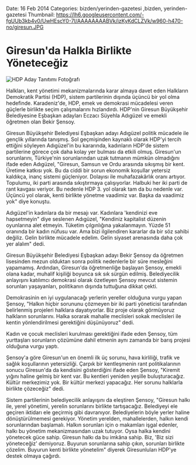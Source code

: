 Date: 16 Feb 2014
Categories: bizden/yerinden-gazetesi ,bizden, yerinden-gazetesi
Thumbnail: https://lh6.googleusercontent.com/-fgUUb3kb4v0/UwHEscY0-7I/AAAAAAAABVk/izKyKdCLZVk/w960-h470-no/giresun.JPG


# Giresun'da Halkla Birlikte Yöneteceğiz


![HDP Aday Tanıtımı Fotoğrafı](https://lh6.googleusercontent.com/-fgUUb3kb4v0/UwHEscY0-7I/AAAAAAAABVk/izKyKdCLZVk/w960-h470-no/giresun.JPG)

Halkları, kent yönetimi mekanizmalarında karar almaya davet eden Halkların Demokratik Partisi (HDP), sistem partilerinin dışında üçüncü bir yol olma hedefinde. Karadeniz'de, HDP, emek ve demokrasi mücadelesi veren güçlerle birlikte seçim çalışmalarını hızlandırdı. HDP'nin Giresun Büyükşehir Belediyesine Eşbaşkan adayları Eczacı Süyehla Adıgüzel ve emekli öğretmen olan Bekir Şensoy. 

Giresun Büyükşehir Belediyesi Eşbaşkan adayı Adıgüzel politik mücadele ile gençlik yıllarında tanışmış. Sol geçmişinden kaynaklı olarak HDP'yi tercih ettiğini söyleyen Adıgüzel'in bu kararında, kadınların HDP'de sistem partilerine görece çok daha kolay yer bulması da etkili olmuş. Giresun'un sorunlarını, Türkiye'nin sorunlarından uzak tutmanın mümkün olmadığını ifade eden Adıgüzel, "Giresun, Samsun ve Ordu arasında sıkışmış bir kent. Üretime katkısı yok. Bu da ciddi bir sorun ekonomik koşullar yetersiz kaldıkça, inanç sistemi güçleniyor. Dolayısı ile muhafazakârlık oranı artıyor. Topulumu, iki parti arasında sıkıştırmaya çalışıyorlar. Halbuki her iki parti de rant kavgası veriyor. Bu nedenle HDP 3. yol olarak tam da bu nedenle var. Üçüncü yol olarak, kenti birlikte yönetme vaadimiz var. Başka da vaadimiz yok" diye konuştu. 

Adıgüzel'in kadınlara da bir mesajı var. Kadınlara 'kendinizi eve hapsetmeyin" diye seslenen Adıgüzel, "Kendiniz kapitalist düzenin oyunlarına alet etmeyin. Tüketim çılgınlığına yakalanmayın. Yüzde 51 oranında bir kadın nüfusu var. Ama bizi ilgilendiren kararlar da bir söz sahibi değiliz. Gelin birlikte mücadele edelim. Gelin siyaset arenasında daha çok yer alalım" dedi.

Giresun Büyükşehir Belediyesi Eşbaşkan adayı Bekir Şensoy da öğretmen lisesinden mezun olduktan sonra politik nedenlerle bir süre mesleğini yapamamış. Ardından, Giresun'da öğretmenliğe başlayan Şensoy, emekli olana kadar, muhalif kişiliği boyunca sık sık sürgün edilmiş. Belediyecilik anlayışını katılımcı demokrasi olarak özetleyen Şensoy mevcut sistemin sorunları yaşayanları, politikanın dışında tuttuğuna dikkat çekti. 

Demokrasinin en iyi uygulanacağı yerlerin yereller olduğuna vurgu yapan Şensoy, "Halkın hiçbir sorununu çözmeyen bir iki parti yöneticisi tarafından belirlenmiş projeleri halklara dayatıyorlar. Biz proje olarak görmüyoruz halkların sorunlarını. Halka sorarak mahalle meclisleri sokak meclisleri ile kentin yönlendirilmesi gerektiğini düşünüyoruz" dedi. 

Kadın ve çocuk meclisleri kurulması gerektiğini ifade eden Şensoy, tüm yurttaşları sorunların çözümüne dahil etmenin aynı zamanda bir barış projesi olduğuna vurgu yaptı. 

Şensoy'a göre Giresun'un en önemli ilk üç sorunu, hava kirliliği, trafik ve sağlık koşullarının yetersizliği. Çarpık bir kentleşmenin rant politikalarının sonucu Giresun'da da kendisini gösterdiğini ifade eden Şensoy, "Kiremit yığını haline gelmiş bir kent var. Bu kentleri yeniden yeşille buluşturacağız. Kültür merkezimiz yok. Bir kültür merkezi yapacağız. Her sorunu halklarla birlikte çözeceğiz" dedi. 

Sistem partilerinin belediyecilik anlayışını da eleştiren Şensoy, "Giresun halkı ile, yerel yönetimi, yerelin sorunlarını birlikte tartışacağız. Belediyeyi ele geçiren iktidarı ele geçirmiş gibi davranıyor. Belediyelerin böyle yerler haline dönüştürülmemesi gerekiyor. Yönetim yerelden, mahallelerden, halkın kendi sorunlarından başlamalı. Halkın sorunları için o makamları işgal edenler, halkı bu yönetim mekanizmasından uzak tutuyor. Oysa halka kendini yönetecek güce sahip. Giresun halkı da bu imkâna sahip. Biz, 'Biz sizi yöneteceğiz' demiyoruz. Buyurun sorunlarına sahip çıkın, sorunları birlikte çözelim. Buyurun kenti birlikte yönetelim" diyerek Giresunluları HDP'ye destek olmaya çağırdı.
